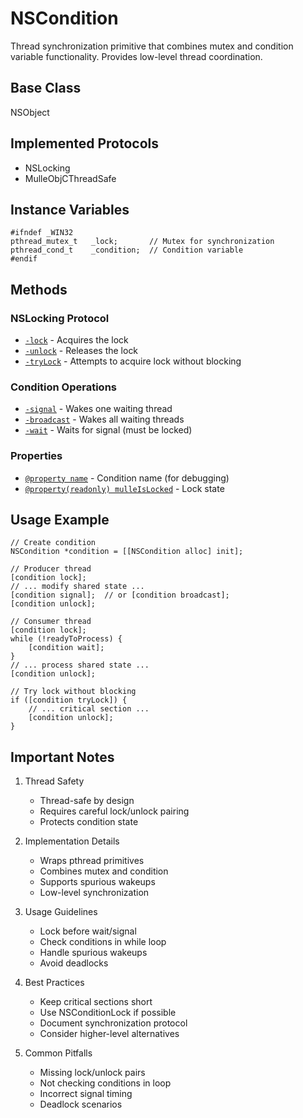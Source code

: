 # NSCondition

Thread synchronization primitive that combines mutex and condition variable functionality. Provides low-level thread coordination.

## Base Class
NSObject

## Implemented Protocols
- NSLocking
- MulleObjCThreadSafe

## Instance Variables
```objc
#ifndef _WIN32
pthread_mutex_t   _lock;       // Mutex for synchronization
pthread_cond_t    _condition;  // Condition variable
#endif
```

## Methods

### NSLocking Protocol
- [`-lock`](https://www.perplexity.ai/search?q=Please+create+some+detailed+API+documentation+for+the+method+lock+of+NSCondition+of+the+MulleObjC+project+https://github.com/mulle-objc/MulleObjC.+You+will+find+source+code+probably+at+https://github.com/mulle-objc/MulleObjC/blob/master/src/class/NSCondition.m+and+the+header+at+https://github.com/mulle-objc/MulleObjC/blob/master/src/class/NSCondition.h+and+there+may+also+be+tests+for+it+in+the+test/+folder) - Acquires the lock
- [`-unlock`](https://www.perplexity.ai/search?q=Please+create+some+detailed+API+documentation+for+the+method+unlock+of+NSCondition+of+the+MulleObjC+project+https://github.com/mulle-objc/MulleObjC.+You+will+find+source+code+probably+at+https://github.com/mulle-objc/MulleObjC/blob/master/src/class/NSCondition.m+and+the+header+at+https://github.com/mulle-objc/MulleObjC/blob/master/src/class/NSCondition.h+and+there+may+also+be+tests+for+it+in+the+test/+folder) - Releases the lock
- [`-tryLock`](https://www.perplexity.ai/search?q=Please+create+some+detailed+API+documentation+for+the+method+tryLock+of+NSCondition+of+the+MulleObjC+project+https://github.com/mulle-objc/MulleObjC.+You+will+find+source+code+probably+at+https://github.com/mulle-objc/MulleObjC/blob/master/src/class/NSCondition.m+and+the+header+at+https://github.com/mulle-objc/MulleObjC/blob/master/src/class/NSCondition.h+and+there+may+also+be+tests+for+it+in+the+test/+folder) - Attempts to acquire lock without blocking

### Condition Operations
- [`-signal`](https://www.perplexity.ai/search?q=Please+create+some+detailed+API+documentation+for+the+method+signal+of+NSCondition+of+the+MulleObjC+project+https://github.com/mulle-objc/MulleObjC.+You+will+find+source+code+probably+at+https://github.com/mulle-objc/MulleObjC/blob/master/src/class/NSCondition.m+and+the+header+at+https://github.com/mulle-objc/MulleObjC/blob/master/src/class/NSCondition.h+and+there+may+also+be+tests+for+it+in+the+test/+folder) - Wakes one waiting thread
- [`-broadcast`](https://www.perplexity.ai/search?q=Please+create+some+detailed+API+documentation+for+the+method+broadcast+of+NSCondition+of+the+MulleObjC+project+https://github.com/mulle-objc/MulleObjC.+You+will+find+source+code+probably+at+https://github.com/mulle-objc/MulleObjC/blob/master/src/class/NSCondition.m+and+the+header+at+https://github.com/mulle-objc/MulleObjC/blob/master/src/class/NSCondition.h+and+there+may+also+be+tests+for+it+in+the+test/+folder) - Wakes all waiting threads
- [`-wait`](https://www.perplexity.ai/search?q=Please+create+some+detailed+API+documentation+for+the+method+wait+of+NSCondition+of+the+MulleObjC+project+https://github.com/mulle-objc/MulleObjC.+You+will+find+source+code+probably+at+https://github.com/mulle-objc/MulleObjC/blob/master/src/class/NSCondition.m+and+the+header+at+https://github.com/mulle-objc/MulleObjC/blob/master/src/class/NSCondition.h+and+there+may+also+be+tests+for+it+in+the+test/+folder) - Waits for signal (must be locked)

### Properties
- [`@property name`](https://www.perplexity.ai/search?q=Please+create+some+detailed+API+documentation+for+the+property+name+of+NSCondition+of+the+MulleObjC+project+https://github.com/mulle-objc/MulleObjC.+You+will+find+source+code+probably+at+https://github.com/mulle-objc/MulleObjC/blob/master/src/class/NSCondition.m+and+the+header+at+https://github.com/mulle-objc/MulleObjC/blob/master/src/class/NSCondition.h+and+there+may+also+be+tests+for+it+in+the+test/+folder) - Condition name (for debugging)
- [`@property(readonly) mulleIsLocked`](https://www.perplexity.ai/search?q=Please+create+some+detailed+API+documentation+for+the+property+mulleIsLocked+of+NSCondition+of+the+MulleObjC+project+https://github.com/mulle-objc/MulleObjC.+You+will+find+source+code+probably+at+https://github.com/mulle-objc/MulleObjC/blob/master/src/class/NSCondition.m+and+the+header+at+https://github.com/mulle-objc/MulleObjC/blob/master/src/class/NSCondition.h+and+there+may+also+be+tests+for+it+in+the+test/+folder) - Lock state

## Usage Example

```objc
// Create condition
NSCondition *condition = [[NSCondition alloc] init];

// Producer thread
[condition lock];
// ... modify shared state ...
[condition signal];  // or [condition broadcast];
[condition unlock];

// Consumer thread
[condition lock];
while (!readyToProcess) {
    [condition wait];
}
// ... process shared state ...
[condition unlock];

// Try lock without blocking
if ([condition tryLock]) {
    // ... critical section ...
    [condition unlock];
}
```

## Important Notes

1. Thread Safety
   - Thread-safe by design
   - Requires careful lock/unlock pairing
   - Protects condition state

2. Implementation Details
   - Wraps pthread primitives
   - Combines mutex and condition
   - Supports spurious wakeups
   - Low-level synchronization

3. Usage Guidelines
   - Lock before wait/signal
   - Check conditions in while loop
   - Handle spurious wakeups
   - Avoid deadlocks

4. Best Practices
   - Keep critical sections short
   - Use NSConditionLock if possible
   - Document synchronization protocol
   - Consider higher-level alternatives

5. Common Pitfalls
   - Missing lock/unlock pairs
   - Not checking conditions in loop
   - Incorrect signal timing
   - Deadlock scenarios
